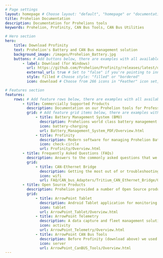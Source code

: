 ```yaml
---
# Page settings
layout: homepage # Choose layout: "default", "homepage" or "documentation-archive"
title: Prohelion Documentation
description: Documentation for Prohelions tools
keywords: Prohelion, Profinity, CAN Bus Tools, CAN Bus Utilities

# Hero section
hero:
    title: Download Profinity
    text: Prohelion's Battery and CAN Bus management solution
    background_image: /images/Prohelion_Battery.jpg
    buttons: # Add buttons below, there are examples with all available options
        - label: Download (for Windows)
          url: https://github.com/Prohelion/Profinity/releases/latest/download/Profinity.install.msi
          external_url: true # Set to "false" if you're pointing to inner page
          style: filled # Choose style: "filled" or "bordered"
          icon: download # Choose from 266 icons in "Feather" icon set, list of all icons is available here - https://feathericons.com

# Features section
features:
    rows: # Add feature rows below, there are examples with all available options
        - title: Commercially Supported Products
          description: Documentation on our Prohelion tools for Professional Battery Management and CAN Bus power users.
          grid: # Add feature grid items below, there are examples with all available options
              - title: Battery Management System (BMU)
                description: Prohelions world class battery management system, used for racing, automotive and fixed location solutions
                icon: battery-charging 
                url: Battery_Management_System_PDF/Overview.html
              - title: Profinity
                description: Modern software for managing Prohelion Batteries and other CAN Bus based solutions.
                icon: check-circle
                url: Profinity/Overview.html
        - title: Frequently Asked Questions (FAQs)
          description: Answers to the commonly asked questions that we get on our core products
          grid:
              - title: CAN-Ethernet Bridge
                description: Getting the most out of or troubleshooting your CAN-Ethernet Bridge
                icon: wifi
                url: FAQ/CAN_bus_Adapters/Tritium_CAN_Ethernet_Bridge/Overview.html
        - title: Open Source Products
          description: Prohelion provided a number of Open Source products to support our racing heritage and electric vehicle teams from around the world, called ArrowPoint
          grid:
              - title: ArrowPoint Tablet
                description: Android Tablet application for monitoring batteries and solar arrays built using Prohelion technologies.
                icon: tablet
                url: ArrowPoint_Tablet/Overview.html
              - title: ArrowPoint Telemetry
                description: A data capture and fleet management solution for solar electric and electric vehicle racing car teams
                icon: activity
                url: ArrowPoint_Telemetry/Overview.html
              - title: ArrowPoint CAN Bus Tools
                description: Before Profinity (download above) we used the ArrowPoint CAN Bus tools, this release is provided open source to help you learn how to develop CAN Bus solutions
                icon: server
                url: ArrowPoint_CanBUS_Tools/Overview.html
---
```


